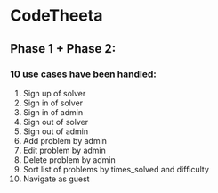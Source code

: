 # CodeTheeta
## Phase 1 + Phase 2:
### 10 use cases have been handled:
  1) Sign up of solver
  2) Sign in of solver
  3) Sign in of admin
  4) Sign out of solver
  5) Sign out of admin
  6) Add problem by admin
  7) Edit problem by admin
  8) Delete problem by admin
  9) Sort list of problems by times_solved and difficulty
  10) Navigate as guest
